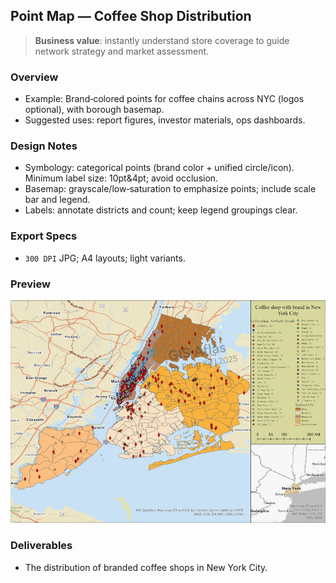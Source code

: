 ## Point Map — Coffee Shop Distribution

> **Business value**: instantly understand store coverage to guide network strategy and market assessment.

### Overview

- Example: Brand‑colored points for coffee chains across NYC (logos optional), with borough basemap.
- Suggested uses: report figures, investor materials, ops dashboards.

### Design Notes

- Symbology: categorical points (brand color + unified circle/icon). Minimum label size: 10pt&4pt; avoid occlusion.
- Basemap: grayscale/low‑saturation to emphasize points; include scale bar and legend.
- Labels: annotate districts and count; keep legend groupings clear.

### Export Specs

- `300 DPI` JPG; A4 layouts; light variants.

### Preview

![preview](CoffeeShop-min.jpg)

### Deliverables

- The distribution of branded coffee shops in New York City.